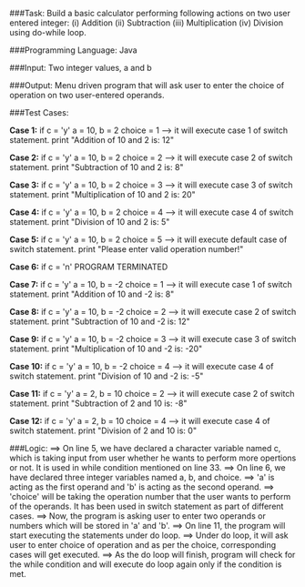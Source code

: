 ###Task: 
Build a basic calculator performing following actions on two user entered integer:
      (i) Addition
      (ii) Subtraction
      (iii) Multiplication
      (iv) Division
      using do-while loop.

###Programming Language: Java

###Input: 
Two integer values, a and b

###Output: 
Menu driven program that will ask user to enter the choice of operation on two user-entered operands.

###Test Cases: 

**Case 1:** if c = 'y'
        a = 10, b = 2
        choice = 1 --> it will execute case 1 of switch statement.
        print "Addition of 10 and 2 is: 12"

**Case 2:** if c = 'y'
        a = 10, b = 2
        choice = 2 --> it will execute case 2 of switch statement.
        print "Subtraction of 10 and 2 is: 8"

**Case 3:** if c = 'y'
        a = 10, b = 2
        choice = 3 --> it will execute case 3 of switch statement.
        print "Multiplication of 10 and 2 is: 20"

**Case 4:** if c = 'y'
        a = 10, b = 2
        choice = 4 --> it will execute case 4 of switch statement.
        print "Division of 10 and 2 is: 5"

**Case 5:** if c = 'y'
        a = 10, b = 2
        choice = 5 --> it will execute default case of switch statement.
        print "Please enter valid operation number!"

**Case 6:** if c = 'n'
        PROGRAM TERMINATED

**Case 7:** if c = 'y'
        a = 10, b = -2
        choice = 1 --> it will execute case 1 of switch statement.
        print "Addition of 10 and -2 is: 8"

**Case 8:** if c = 'y'
        a = 10, b = -2
        choice = 2 --> it will execute case 2 of switch statement.
        print "Subtraction of 10 and -2 is: 12"

**Case 9:** if c = 'y'
        a = 10, b = -2
        choice = 3 --> it will execute case 3 of switch statement.
        print "Multiplication of 10 and -2 is: -20"

**Case 10:** if c = 'y'
         a = 10, b = -2
         choice = 4 --> it will execute case 4 of switch statement.
         print "Division of 10 and -2 is: -5"

**Case 11:** if c = 'y'
         a = 2, b = 10
         choice = 2 --> it will execute case 2 of switch statement.
         print "Subtraction of 2 and 10 is: -8"

**Case 12:** if c = 'y'
         a = 2, b = 10
         choice = 4 --> it will execute case 4 of switch statement.
         print "Division of 2 and 10 is: 0"


###Logic:
==> On line 5, we have declared a character variable named c, which is taking input from user whether he wants to perform more opertions or not. It is used in while condition mentioned on line 33.
==> On line 6, we have declared three integer variables named a, b, and choice.
==> 'a' is acting as the first operand and 'b' is acting as the second operand.
==> 'choice' will be taking the operation number that the user wants to perform of the operands. It has been used in switch statement as part of different cases.
==> Now, the program is asking user to enter two operands or numbers which will be stored in 'a' and 'b'.
==> On line 11, the program will start executing the statements under do loop.
==> Under do loop, it will ask user to enter choice of operation and as per the choice, corresponding cases will get executed.
==> As the do loop will finish, program will check for the while condition and will execute do loop again only if the condition is met.
